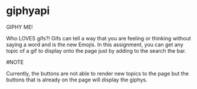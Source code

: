 # giphyapi

GIPHY ME! 

Who LOVES gifs?! Gifs can tell a way that you are feeling or thinking without saying a word and is the new Emojis. In this assignment, you can get any topic of a gif to display onto the page just by adding to the search the bar. 

#NOTE

Currently, the buttons are not able to render new topics to the page but the buttons that is already on the page will display the giphys.